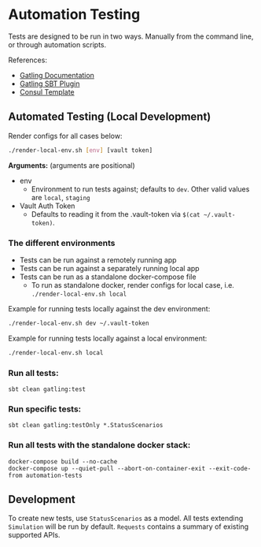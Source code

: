 # Automation Testing

Tests are designed to be run in two ways. Manually from the command line, or through automation scripts.

References:
* [Gatling Documentation](https://gatling.io/docs/current/)
* [Gatling SBT Plugin](https://github.com/gatling/gatling-sbt-plugin-demo)
* [Consul Template](https://github.com/hashicorp/consul-template)

## Automated Testing (Local Development)

Render configs for all cases below:
```bash
./render-local-env.sh [env] [vault token]
```
**Arguments:** (arguments are positional)
* env
  * Environment to run tests against; defaults to `dev`. Other valid values are `local`, `staging`
* Vault Auth Token
  * Defaults to reading it from the .vault-token via `$(cat ~/.vault-token)`.

### The different environments
* Tests can be run against a remotely running app
* Tests can be run against a separately running local app
* Tests can be run as a standalone docker-compose file
  * To run as standalone docker, render configs for local case, i.e. `./render-local-env.sh local`
  
Example for running tests locally against the dev environment:
```bash
./render-local-env.sh dev ~/.vault-token 
```  

Example for running tests locally against a local environment:
```bash
./render-local-env.sh local 
```  

### Run all tests:
```
sbt clean gatling:test 
```

### Run specific tests:
```
sbt clean gatling:testOnly *.StatusScenarios 
```

### Run all tests with the standalone docker stack:
```
docker-compose build --no-cache
docker-compose up --quiet-pull --abort-on-container-exit --exit-code-from automation-tests
```

## Development
To create new tests, use `StatusScenarios` as a model. All tests extending `Simulation` will be run 
by default. `Requests` contains a summary of existing supported APIs. 
